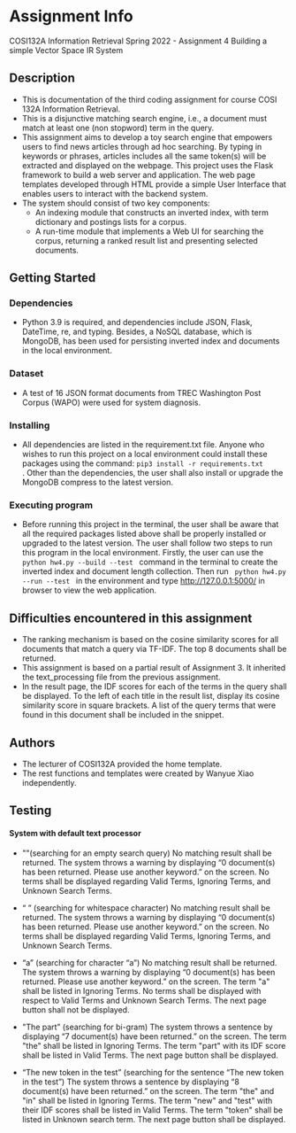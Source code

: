 # Assignment Info

COSI132A Information Retrieval Spring 2022 - Assignment 4 Building a simple Vector Space IR System


## Description

* This is documentation of the third coding assignment for course COSI 132A Information Retrieval. 
* This is a disjunctive matching search engine, i.e., a document must match at least one (non stopword) term in the query.
* This assignment aims to develop a toy search engine that empowers users to find news articles through ad hoc searching. 
  By typing in keywords or phrases, articles includes all the same token(s) will be extracted and displayed on the webpage. 
  This project uses the Flask framework to build a web server and application. 
  The web page templates developed through HTML provide a simple User Interface that enables users to interact with the backend system.
* The system should consist of two key components: 
	* An indexing module that constructs an inverted index, with term dictionary and postings lists for a corpus.
	* A run-time module that implements a Web UI for searching the corpus, returning a ranked result list and presenting selected documents.


## Getting Started

### Dependencies

* Python 3.9 is required, and dependencies include JSON, Flask, DateTime, re, and typing. Besides, a NoSQL database, which is MongoDB, has been used for persisting inverted index and documents in the local environment. 

### Dataset

* A test of 16 JSON format documents from TREC Washington Post Corpus (WAPO) were used for system diagnosis.

### Installing

* All dependencies are listed in the requirement.txt file. Anyone who wishes to run this project on a local environment could install these packages using the command: <code>pip3 install -r requirements.txt </code>.
  Other than the dependencies, the user shall also install or upgrade the MongoDB compress to the latest version.


### Executing program

* Before running this project in the terminal, the user shall be aware that all the required packages listed above shall be properly installed or upgraded to the latest version. 
  The user shall follow two steps to run this program in the local environment. 
  Firstly, the user can use the <code> python hw4.py --build --test </code> command in the terminal to create the inverted index and document length collection. 
  Then run <code> python hw4.py --run --test </code> in the environment and type http://127.0.0.1:5000/ in browser to view the web application.
  

## Difficulties encountered in this assignment

* The ranking mechanism is based on the cosine similarity scores for all documents that match a query via TF-IDF. The top 8 documents shall be returned.
* This assignment is based on a partial result of Assignment 3. It inherited the text_processing file from the previous assignment.
* In the result page, the IDF scores for each of the terms in the query shall be displayed. To the left of each title in the result list, display its cosine similarity score in 
square brackets. A list of the query terms that were found in this document shall be included in the snippet.


## Authors

* The lecturer of COSI132A provided the home template. 
* The rest functions and templates were created by Wanyue Xiao independently.

## Testing
#### System with default text processor

* ""(searching for an empty search query)
 No matching result shall be returned. The system throws a warning by displaying “0 document(s) has been returned. Please use another keyword.” on the screen.
 No terms shall be displayed regarding Valid Terms, Ignoring Terms, and Unknown Search Terms.

* “ ” (searching for whitespace character)
 No matching result shall be returned. The system throws a warning by displaying “0 document(s) has been returned. Please use another keyword.” on the screen.
 No terms shall be displayed regarding Valid Terms, Ignoring Terms, and Unknown Search Terms.

* “a” (searching for character “a”)
 No matching result shall be returned. The system throws a warning by displaying “0 document(s) has been returned. Please use another keyword.” on the screen.
 The term "a" shall be listed in Ignoring Terms. No terms shall be displayed with respect to Valid Terms and Unknown Search Terms. The next page button shall not be displayed.

* "The part” (searching for bi-gram)
 The system throws a sentence by displaying “7 document(s) have been returned.” on the screen.
 The term "the" shall be listed in Ignoring Terms. 
 The term "part" with its IDF score shall be listed in Valid Terms. 
 The next page button shall be displayed. 

* “The new token in the test” (searching for the sentence “The new token in the test”)
 The system throws a sentence by displaying “8 document(s) have been returned.” on the screen.
 The term "the" and "in" shall be listed in Ignoring Terms. 
 The term "new" and "test" with their IDF scores shall be listed in Valid Terms. 
 The term "token" shall be listed in Unknown search term. 
 The next page button shall be displayed.